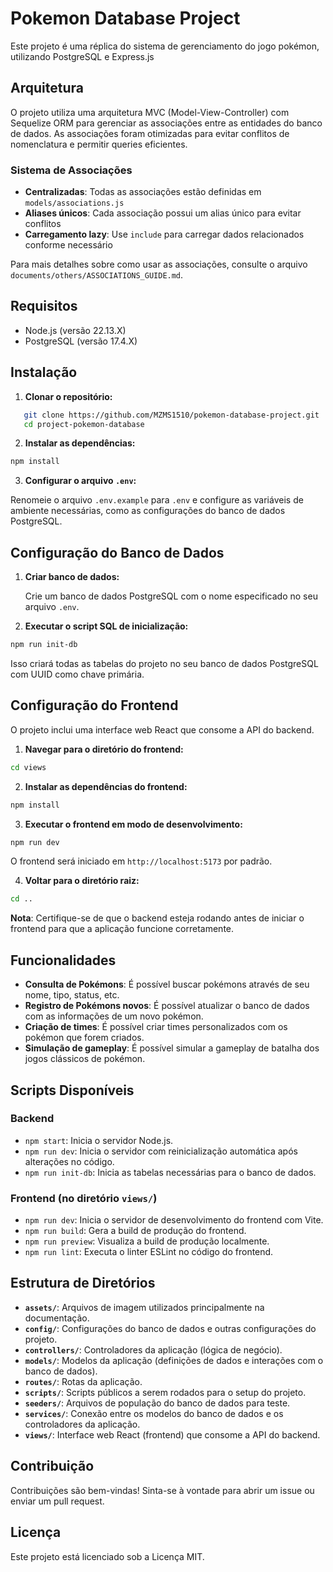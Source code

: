# Pokemon Database Project

Este projeto é uma réplica do sistema de gerenciamento do jogo pokémon, utilizando PostgreSQL e Express.js

## Arquitetura

O projeto utiliza uma arquitetura MVC (Model-View-Controller) com Sequelize ORM para gerenciar as associações entre as entidades do banco de dados. As associações foram otimizadas para evitar conflitos de nomenclatura e permitir queries eficientes.

### Sistema de Associações

- **Centralizadas**: Todas as associações estão definidas em `models/associations.js`
- **Aliases únicos**: Cada associação possui um alias único para evitar conflitos
- **Carregamento lazy**: Use `include` para carregar dados relacionados conforme necessário

Para mais detalhes sobre como usar as associações, consulte o arquivo `documents/others/ASSOCIATIONS_GUIDE.md`.

## Requisitos

- Node.js (versão 22.13.X)
- PostgreSQL (versão 17.4.X)

## Instalação

1. **Clonar o repositório:**

```bash
   git clone https://github.com/MZMS1510/pokemon-database-project.git
   cd project-pokemon-database
```

2. **Instalar as dependências:**

```bash
npm install
```

3. **Configurar o arquivo `.env`:**

Renomeie o arquivo `.env.example` para `.env` e configure as variáveis de ambiente necessárias, como as configurações do banco de dados PostgreSQL.

## Configuração do Banco de Dados

1. **Criar banco de dados:**

   Crie um banco de dados PostgreSQL com o nome especificado no seu arquivo `.env`.

2. **Executar o script SQL de inicialização:**

```bash
npm run init-db
```

Isso criará todas as tabelas do projeto no seu banco de dados PostgreSQL com UUID como chave primária.

## Configuração do Frontend

O projeto inclui uma interface web React que consome a API do backend.

1. **Navegar para o diretório do frontend:**

```bash
cd views
```

2. **Instalar as dependências do frontend:**

```bash
npm install
```

3. **Executar o frontend em modo de desenvolvimento:**

```bash
npm run dev
```

O frontend será iniciado em `http://localhost:5173` por padrão.

4. **Voltar para o diretório raiz:**

```bash
cd ..
```

**Nota**: Certifique-se de que o backend esteja rodando antes de iniciar o frontend para que a aplicação funcione corretamente.

## Funcionalidades

- **Consulta de Pokémons**: É possível buscar pokémons através de seu nome, tipo, status, etc.
- **Registro de Pokémons novos**: É possível atualizar o banco de dados com as informações de um novo pokémon.
- **Criação de times**: É possível criar times personalizados com os pokémon que forem criados.
- **Simulação de gameplay**: É possível simular a gameplay de batalha dos jogos clássicos de pokémon.

## Scripts Disponíveis

### Backend

- `npm start`: Inicia o servidor Node.js.
- `npm run dev`: Inicia o servidor com reinicialização automática após alterações no código.
- `npm run init-db`: Inicia as tabelas necessárias para o banco de dados.

### Frontend (no diretório `views/`)

- `npm run dev`: Inicia o servidor de desenvolvimento do frontend com Vite.
- `npm run build`: Gera a build de produção do frontend.
- `npm run preview`: Visualiza a build de produção localmente.
- `npm run lint`: Executa o linter ESLint no código do frontend.

## Estrutura de Diretórios

- **`assets/`**: Arquivos de imagem utilizados principalmente na documentação.
- **`config/`**: Configurações do banco de dados e outras configurações do projeto.
- **`controllers/`**: Controladores da aplicação (lógica de negócio).
- **`models/`**: Modelos da aplicação (definições de dados e interações com o banco de dados).
- **`routes/`**: Rotas da aplicação.
- **`scripts/`**: Scripts públicos a serem rodados para o setup do projeto.
- **`seeders/`**: Arquivos de população do banco de dados para teste.
- **`services/`**: Conexão entre os modelos do banco de dados e os controladores da aplicação.
- **`views/`**: Interface web React (frontend) que consome a API do backend.

## Contribuição

Contribuições são bem-vindas! Sinta-se à vontade para abrir um issue ou enviar um pull request.

## Licença

Este projeto está licenciado sob a Licença MIT.

